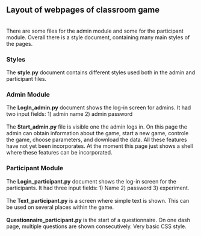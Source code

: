 <h2>Layout of webpages of classroom game </h2>
<br>
There are some files for the admin module and some for the participant module. Overall there is a style document, containing many main styles of the pages. 

<h3> Styles</h3>
The <b>style.py</b> document contains different styles used both in the admin and participant files. 
<br>

<h3>Admin Module</h3>
The <b>LogIn_admin.py</b> document shows the log-in screen for admins. It had two input fields: 1) admin name 2) admin password
<br> <br>
The <b>Start_admin.py</b> file is visible one the admin logs in. On this page the admin can obtain information about the game, start a new game, controle the game, choose parameters, and download the data. All these features have not yet been incorporates. At the moment this page just shows a shell where these features can be incorporated. 
<br>
<h3>Participant Module</h3>
The <b>Login_participant.py</b> document shows the log-in screen for the participants. It had three input fields: 1) Name 2) password 3) experiment.
<br><br>
The <b>Text_participant.py</b> is a screen where simple text is shown. This can be used on several places within the game. 
<br><br>
<b>Questionnaire_participant.py</b> is the start of a questionnaire. On one dash page, multiple questions are shown consecutively. Very basic CSS style. 
